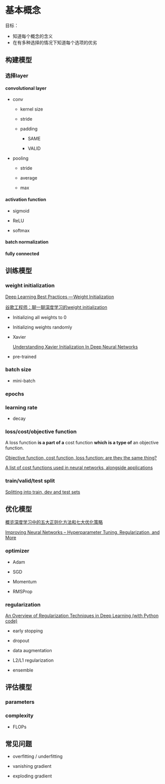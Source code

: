 # 基本概念

目标：

- 知道每个概念的含义
- 在有多种选择的情况下知道每个选项的优劣


## 构建模型

### 选择layer

#### convolutional layer

- conv

  - kernel size

  - stride

  - padding

    - SAME

    - VALID

- pooling

  - stride

  - average

  - max


#### activation function

  - sigmoid

  - ReLU

  - softmax

#### batch normalization

#### fully connected




## 训练模型

### weight initialization

[Deep Learning Best Practices — Weight Initialization](https://medium.com/usf-msds/deep-learning-best-practices-1-weight-initialization-14e5c0295b94)

[谷歌工程师：聊一聊深度学习的weight initialization](https://www.leiphone.com/news/201703/3qMp45aQtbxTdzmK.html)

- Initializing all weights to 0

- Initializing weights randomly

- Xavier

  [Understanding Xavier Initialization In Deep Neural Networks](https://prateekvjoshi.com/2016/03/29/understanding-xavier-initialization-in-deep-neural-networks/)

- pre-trained

### batch size

- mini-batch

### epochs

### learning rate

- decay

### loss/cost/objective function

A loss function **is a part of a** cost function **which is a type of** an objective function.

[Objective function, cost function, loss function: are they the same thing?](https://stats.stackexchange.com/questions/179026/objective-function-cost-function-loss-function-are-they-the-same-thing)

[A list of cost functions used in neural networks, alongside applications](https://stats.stackexchange.com/questions/154879/a-list-of-cost-functions-used-in-neural-networks-alongside-applications)

### train/valid/test split

[Splitting into train, dev and test sets](https://cs230-stanford.github.io/train-dev-test-split.html)

## 优化模型

[概览深度学习中的五大正则化方法和七大优化策略](https://juejin.im/post/5a40790151882512b72fe45e)

[Improving Neural Networks – Hyperparameter Tuning, Regularization, and More](https://www.analyticsvidhya.com/blog/2018/11/neural-networks-hyperparameter-tuning-regularization-deeplearning/)


### optimizer

- Adam

- SGD

- Momentum

- RMSProp


### regularization

[An Overview of Regularization Techniques in Deep Learning (with Python code)](https://www.analyticsvidhya.com/blog/2018/04/fundamentals-deep-learning-regularization-techniques/)

- early stopping

- dropout

- data augmentation

- L2/L1 regularization

- ensemble


## 评估模型

### parameters

### complexity

- FLOPs

## 常见问题

- overfitting / underfitting

- vanishing gradient

- exploding gradient
